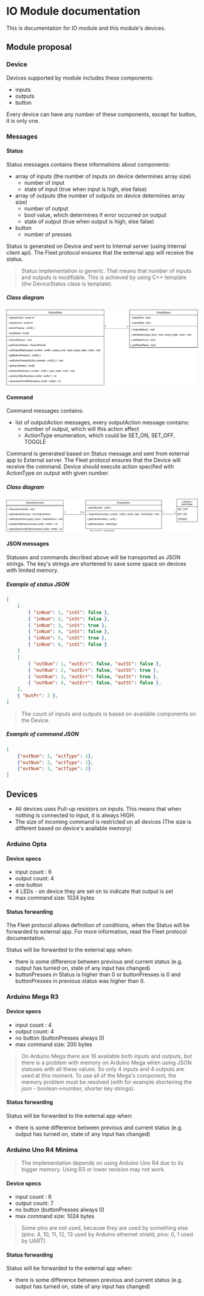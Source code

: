# IO Module documentation

This is documentation for IO module and this module's devices.

## Module proposal

### Device

Devices supported by module includes these components:
 - inputs
 - outputs
 - button

Every device can have any number of these components, except for button, it is only one.

### Messages

#### Status

Status messages contains these informations about components:
 - array of inputs (the number of inputs on device determines array size)
    - number of input
    - state of input (true when input is high, else false)
 - array of outputs (the number of outputs on device determines array size)
    - number of output
    - bool value, which determines if error occurred on output
    - state of output (true when output is high, else false)
 - button
    - number of presses

Status is generated on Device and sent to Internal server (using Internal client api). The Fleet protocol ensures that the external app will receive the status.

> Status implementation is generic. That means that number of inputs and outputs is modifiable. This is achieved by using C++ template (the DeviceStatus class is template).

##### Class diagram

![](images/DeviceStatus_diagram.svg)

#### Command

Command messages contains:
 - list of outputAction messages, every outputAction message contains:
   - number of output, which will this action affect
   - ActionType enumeration, which could be SET_ON, SET_OFF, TOGGLE

Command is generated based on Status message and sent from external app to External server. The Fleet protocol ensures that the Device will receive the command. Device should execute action specified with ActionType on output with given number.

##### Class diagram

![](images/DeviceCommand_diagram.svg)

#### JSON messages

Statuses and commands decribed above will be transported as JSON strings. The key's strings are shortened to save some space on devices with limited memory.

##### Example of status JSON

```json
[
    [
        { "inNum": 1, "inSt": false },
        { "inNum": 2, "inSt": false },
        { "inNum": 3, "inSt": true },
        { "inNum": 4, "inSt": false },
        { "inNum": 5, "inSt": true },
        { "inNum": 6, "inSt": false }
    ]
    [
        { "outNum": 1, "outErr": false, "outSt": false },
        { "outNum": 2, "outErr": false, "outSt": true },
        { "outNum": 3, "outErr": false, "outSt": true },
        { "outNum": 4, "outErr": false, "outSt": false },
    ],
    { "butPr": 2 },
]
```

> The count of inputs and outputs is based on available components on the Device.

##### Example of command JSON

```json
[
    {"outNum": 1, "actType": 1},
    {"outNum": 2, "actType": 1},
    {"outNum": 3, "actType": 2}
]
```

## Devices

 - All devices uses Pull-up resistors on inputs. This means that when nothing is connected to input, it is always HIGH.
 - The size of incoming command is restricted on all devices (The size is different based on device's available memory)

### Arduino Opta

#### Device specs
 - input count : 6
 - output count: 4
 - one button
 - 4 LEDs - on device they are set on to indicate that output is set
 - max command size: 1024 bytes

#### Status forwarding

The Fleet protocol allows definition of conditions, when the Status will be forwarded to external app. For more information, read the Fleet protocol documentation.

Status will be forwarded to the external app when:
 - there is some difference between previous and current status (e.g. output has turned on, state of any input has changed)
 - buttonPresses in Status is higher than 0 or buttonPresses is 0 and buttonPresses in previous status was higher than 0.

### Arduino Mega R3

#### Device specs
 - input count : 4
 - output count: 4
 - no button (buttonPresses always 0)
 - max command size: 200 bytes

 > On Arduino Mega there are 16 available both inputs and outputs, but there is a problem with memory on Arduino Mega when using JSON statuses with all these values. So only 4 inputs and 4 outputs are used at this moment.
 To use all of the Mega's component, the memory problem must be resolved (with for example shortening the json - boolean->number, shorter key strings).

#### Status forwarding

Status will be forwarded to the external app when:
 - there is some difference between previous and current status (e.g. output has turned on, state of any input has changed)

### Arduino Uno R4 Minima

 > The implementation depends on using Arduino Uno R4 due to its bigger memory. Using R3 or lower revision may not work.

#### Device specs
 - input count : 6
 - output count: 7
 - no button (buttonPresses always 0)
 - max command size: 1024 bytes

 > Some pins are not used, because they are used by something else (pins: 4, 10, 11, 12, 13 used by Arduino ethernet shield, pins: 0, 1 used by UART).

#### Status forwarding

Status will be forwarded to the external app when:
 - there is some difference between previous and current status (e.g. output has turned on, state of any input has changed)
 